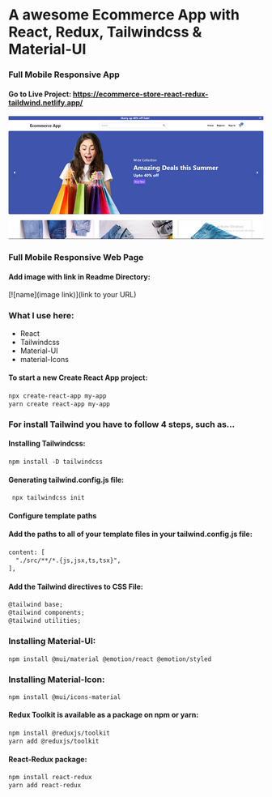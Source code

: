 # A awesome Ecommerce App with React, Redux, Tailwindcss & Material-UI
### Full Mobile Responsive App

#### Go to Live Project: https://ecommerce-store-react-redux-taildwind.netlify.app/

[![image](./public/image.jpg)](https://ecommerce-store-react-redux-taildwind.netlify.app/)

### Full Mobile Responsive Web Page

#### Add image with link in Readme Directory:
[![name](image link)](link to your URL)

### What I use here:
* React
* Tailwindcss
* Material-UI
* material-Icons

#### To start a new Create React App project:

    npx create-react-app my-app
    yarn create react-app my-app

### For install Tailwind you have to follow 4 steps, such as...

#### Installing Tailwindcss:

    npm install -D tailwindcss

#### Generating tailwind.config.js file:

     npx tailwindcss init

#### Configure template paths
#### Add the paths to all of your template files in your tailwind.config.js file:

    content: [
      "./src/**/*.{js,jsx,ts,tsx}",
    ],
  
 #### Add the Tailwind directives to CSS File:
    @tailwind base;
    @tailwind components;
    @tailwind utilities;
 
 ### Installing Material-UI:
    npm install @mui/material @emotion/react @emotion/styled

 ### Installing Material-Icon:
    npm install @mui/icons-material

#### Redux Toolkit is available as a package on npm or yarn:

    npm install @reduxjs/toolkit
    yarn add @reduxjs/toolkit
    
#### React-Redux package:
    npm install react-redux
    yarn add react-redux
 
